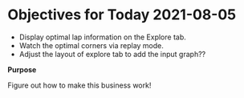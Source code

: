# Objectives for Today 2021-08-05

- Display optimal lap information on the Explore tab.
- Watch the optimal corners via replay mode.
- Adjust the layout of explore tab to add the input graph??

**Purpose**

Figure out how to make this business work!

